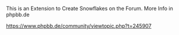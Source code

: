This is an Extension to Create Snowflakes on the Forum. More Info in phpbb.de

https://www.phpbb.de/community/viewtopic.php?t=245907
